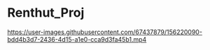 # Renthut_Proj


https://user-images.githubusercontent.com/67437879/156220090-bdd4b3d7-2436-4d15-a1e0-cca9d3fa45b1.mp4

